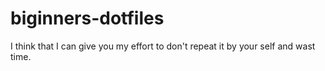 # biginners-dotfiles
I think that I can give you my effort to don't repeat it by your self and wast time.
